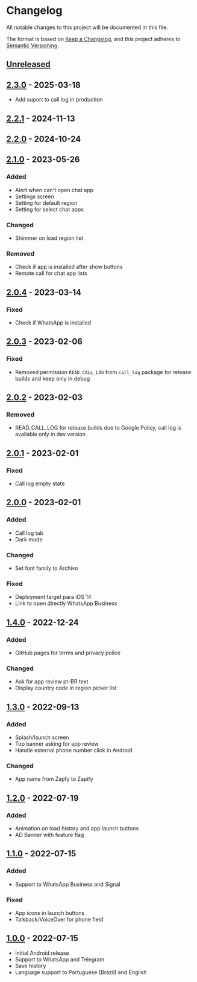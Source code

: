 # Changelog
All notable changes to this project will be documented in this file.

The format is based on [Keep a Changelog](https://keepachangelog.com/en/1.0.0/),
and this project adheres to [Semantic Versioning](https://semver.org/spec/v2.0.0.html).

## [Unreleased]

## [2.3.0] - 2025-03-18

- Add suport to call log in production

## [2.2.1] - 2024-11-13

## [2.2.0] - 2024-10-24

## [2.1.0] - 2023-05-26

### Added

- Alert when can't open chat app
- Settings screen
- Setting for default region
- Setting for select chat apps

### Changed

- Shimmer on load region list

### Removed

- Check if app is installed after show buttons
- Remote call for chat app lists

## [2.0.4] - 2023-03-14

### Fixed

- Check if WhatsApp is installed

## [2.0.3] - 2023-02-06

### Fixed

- Removed permission `READ_CALL_LOG` from `call_log` package for release builds and keep only in debug

## [2.0.2] - 2023-02-03

### Removed

- READ_CALL_LOG for release builds due to Google Policy, call log is available only in dev version

## [2.0.1] - 2023-02-01

### Fixed

- Call log empty state

## [2.0.0] - 2023-02-01

### Added

- Call log tab
- Dark mode

### Changed

- Set font family to Archivo

### Fixed

- Deployment target para iOS 14
- Link to open directly WhatsApp Business

## [1.4.0] - 2022-12-24

### Added

- GitHub pages for terms and privacy police

### Changed

- Ask for app review pt-BR text
- Display country code in region picker list

## [1.3.0] - 2022-09-13

### Added

- Splash/launch screen
- Top banner asking for app review
- Handle external phone number click in Android

### Changed

- App name from Zapfy to Zapify

## [1.2.0] - 2022-07-19

### Added

- Animation on load history and app launch buttons
- AD Banner with feature flag

## [1.1.0] - 2022-07-15

### Added

- Support to WhatsApp Business and Signal

### Fixed

- App icons in launch buttons
- Talkback/VoiceOver for phone field

## [1.0.0] - 2022-07-15

- Initial Android release
- Support to WhatsApp and Telegram
- Save history
- Language support to Portuguese (Brazil) and English

[Unreleased]: https://github.com/trilobitech/zapify/compare/v2.3.0...HEAD
[2.3.0]: https://github.com/trilobitech/zapify/compare/v2.2.1...v2.3.0
[2.2.1]: https://github.com/trilobitech/zapify/compare/v2.2.0...v2.2.1
[2.2.0]: https://github.com/trilobitech/zapify/compare/v2.1.0...v2.2.0
[2.1.0]: https://github.com/trilobitech/zapify/compare/v2.0.4...v2.1.0
[2.0.4]: https://github.com/trilobitech/zapify/compare/v2.0.3...v2.0.4
[2.0.3]: https://github.com/trilobitech/zapify/compare/v2.0.2...v2.0.3
[2.0.2]: https://github.com/trilobitech/zapify/compare/v2.0.1...v2.0.2
[2.0.1]: https://github.com/trilobitech/zapify/compare/v2.0.0...v2.0.1
[2.0.0]: https://github.com/trilobitech/zapify/compare/v1.4.0...v2.0.0
[1.4.0]: https://github.com/trilobitech/zapify/compare/v1.3.0...v1.4.0
[1.3.0]: https://github.com/trilobitech/zapify/compare/v1.2.0...v1.3.0
[1.2.0]: https://github.com/trilobitech/zapify/compare/v1.1.0...v1.2.0
[1.1.0]: https://github.com/trilobitech/zapify/compare/v1.0.0...v1.1.0
[1.0.0]: https://github.com/trilobitech/zapify/releases/tag/v1.0.0
